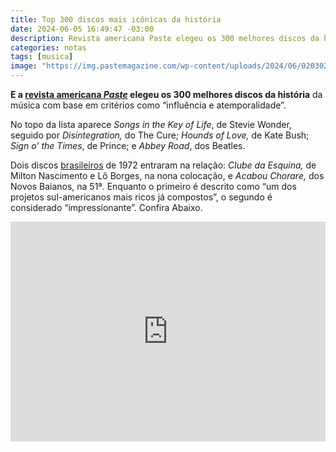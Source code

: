 ```yaml
---
title: Top 300 discos mais icônicas da história
date: 2024-06-05 16:49:47 -03:00
description: Revista americana Paste elegeu os 300 melhores discos da história da música
categories: notas
tags: [musica]
image: "https://img.pastemagazine.com/wp-content/uploads/2024/06/02030223/30C910D1-AA89-40A3-AD94-9AD54DDEAFB9.jpeg"
---
```


**E a [revista americana  _Paste_](https://www.pastemagazine.com/music/greatest-albums/the-300-greatest-albums-of-all-time-2)  elegeu os 300 melhores discos da história** da música com base em critérios como “influência e atemporalidade”. 

No topo da lista aparece  _Songs in the Key of Life_, de Stevie Wonder, seguido por  _Disintegration,_  do The Cure;  _Hounds of Love,_  de Kate Bush;  _Sign o' the Times_, de Prince; e  _Abbey Road_, dos Beatles. 

Dois discos  [brasileiros](https://www.pastemagazine.com/music/greatest-albums/the-300-greatest-albums-of-all-time-2)  de 1972 entraram na relação:  _Clube da Esquina,_  de Milton Nascimento e Lô Borges, na nona colocação, e  _Acabou Chorare,_  dos Novos Baianos, na 51ª. Enquanto o primeiro é descrito como “um dos projetos sul-americanos mais ricos já compostos”, o segundo é considerado “impressionante”. Confira Abaixo.

<iframe src="https://open.spotify.com/embed/album/6YUCc2RiXcEKS9ibuZxjt0?utm_source=generator" width="100%" height="352" frameborder="0" marginheight="0" marginwidth="0"></iframe>
